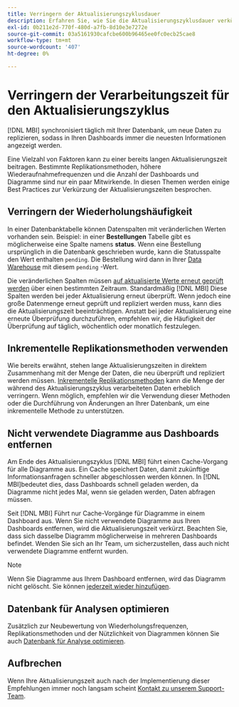 ```yaml
---
title: Verringern der Aktualisierungszyklusdauer
description: Erfahren Sie, wie Sie die Aktualisierungszyklusdauer verkürzen.
exl-id: 0b211e2d-770f-480d-a7fb-8d10e3e7272e
source-git-commit: 03a5161930cafcbe600b96465ee0fc0ecb25cae8
workflow-type: tm+mt
source-wordcount: '407'
ht-degree: 0%

---
```


# Verringern der Verarbeitungszeit für den Aktualisierungszyklus

[!DNL MBI] synchronisiert täglich mit Ihrer Datenbank, um neue Daten zu replizieren, sodass in Ihren Dashboards immer die neuesten Informationen angezeigt werden.

Eine Vielzahl von Faktoren kann zu einer bereits langen Aktualisierungszeit beitragen. Bestimmte Replikationsmethoden, höhere Wiederaufnahmefrequenzen und die Anzahl der Dashboards und Diagramme sind nur ein paar Mitwirkende. In diesen Themen werden einige Best Practices zur Verkürzung der Aktualisierungszeiten besprochen.

## Verringern der Wiederholungshäufigkeit

In einer Datenbanktabelle können Datenspalten mit veränderlichen Werten vorhanden sein. Beispiel: in einer **Bestellungen** Tabelle gibt es möglicherweise eine Spalte namens **status**. Wenn eine Bestellung ursprünglich in die Datenbank geschrieben wurde, kann die Statusspalte den Wert enthalten `pending`. Die Bestellung wird dann in Ihrer [Data Warehouse](../data-analyst/data-warehouse-mgr/tour-dwm.md) mit diesem `pending` -Wert.

Die veränderlichen Spalten müssen [auf aktualisierte Werte erneut geprüft werden](../data-analyst/data-warehouse-mgr/cfg-data-rechecks.md) über einen bestimmten Zeitraum. Standardmäßig [!DNL MBI] Diese Spalten werden bei jeder Aktualisierung erneut überprüft. Wenn jedoch eine große Datenmenge erneut geprüft und repliziert werden muss, kann dies die Aktualisierungszeit beeinträchtigen. Anstatt bei jeder Aktualisierung eine erneute Überprüfung durchzuführen, empfehlen wir, die Häufigkeit der Überprüfung auf täglich, wöchentlich oder monatlich festzulegen.

## Inkrementelle Replikationsmethoden verwenden

Wie bereits erwähnt, stehen lange Aktualisierungszeiten in direktem Zusammenhang mit der Menge der Daten, die neu überprüft und repliziert werden müssen. [Inkrementelle Replikationsmethoden](../data-analyst/data-warehouse-mgr/cfg-replication-methods.md) kann die Menge der während des Aktualisierungszyklus verarbeiteten Daten erheblich verringern. Wenn möglich, empfehlen wir die Verwendung dieser Methoden oder die Durchführung von Änderungen an Ihrer Datenbank, um eine inkrementelle Methode zu unterstützen.

## Nicht verwendete Diagramme aus Dashboards entfernen

Am Ende des Aktualisierungszyklus [!DNL MBI] führt einen Cache-Vorgang für alle Diagramme aus. Ein Cache speichert Daten, damit zukünftige Informationsanfragen schneller abgeschlossen werden können. In [!DNL MBI]bedeutet dies, dass Dashboards schnell geladen werden, da Diagramme nicht jedes Mal, wenn sie geladen werden, Daten abfragen müssen.

Seit [!DNL MBI] Führt nur Cache-Vorgänge für Diagramme in einem Dashboard aus. Wenn Sie nicht verwendete Diagramme aus Ihren Dashboards entfernen, wird die Aktualisierungszeit verkürzt. Beachten Sie, dass sich dasselbe Diagramm möglicherweise in mehreren Dashboards befindet. Wenden Sie sich an Ihr Team, um sicherzustellen, dass auch nicht verwendete Diagramme entfernt wurden.

>[!NOTE]
>
>Wenn Sie Diagramme aus Ihrem Dashboard entfernen, wird das Diagramm nicht gelöscht. Sie können [jederzeit wieder hinzufügen](../data-user/dashboards/add-charts-dashboard.md).

## Datenbank für Analysen optimieren

Zusätzlich zur Neubewertung von Wiederholungsfrequenzen, Replikationsmethoden und der Nützlichkeit von Diagrammen können Sie auch [Datenbank für Analyse optimieren](../best-practices/opt-db-analysis.md).

## Aufbrechen

Wenn Ihre Aktualisierungszeit auch nach der Implementierung dieser Empfehlungen immer noch langsam scheint [Kontakt zu unserem Support-Team](../guide-overview.md).
